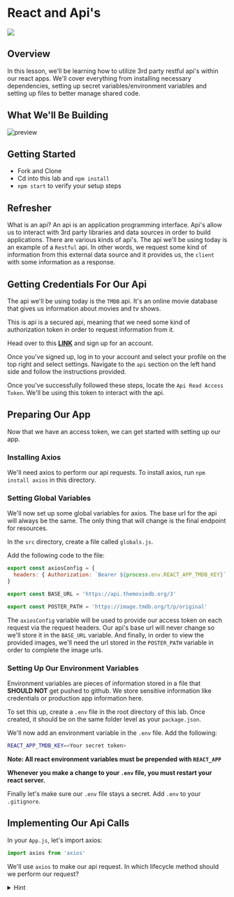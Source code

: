 # React and Api's

![](https://madooei.github.io/cs421_sp20_homepage/assets/client-server-1.png)

## Overview

In this lesson, we'll be learning how to utilize 3rd party restful api's within our react apps. We'll cover everything from installing necessary dependencies, setting up secret variables/environment variables and setting up files to better manage shared code.

## What We'll Be Building

![preview](images/preview.png)

## Getting Started

- Fork and Clone
- Cd into this lab and `npm install`
- `npm start` to verify your setup steps

## Refresher

What is an api? An api is an application programming interface. Api's allow us to interact with 3rd party libraries and data sources in order to build applications. There are various kinds of api's. The api we'll be using today is an example of a `Restful` api. In other words, we request some kind of information from this external data source and it provides us, the `client` with some information as a response.

## Getting Credentials For Our Api

The api we'll be using today is the `TMDB` api. It's an online movie database that gives us information about movies and tv shows.

This is api is a secured api, meaning that we need some kind of authorization token in order to request information from it.

Head over to this **[LINK](https://www.themoviedb.org/)** and sign up for an account.

Once you've signed up, log in to your account and select your profile on the top right and select settings. Navigate to the `api` section on the left hand side and follow the instructions provided.

Once you've successfully followed these steps, locate the `Api Read Access Token`. We'll be using this token to interact with the api.

## Preparing Our App

Now that we have an access token, we can get started with setting up our app.

### Installing Axios

We'll need axios to perform our api requests. To install axios, run `npm install axios` in this directory.

### Setting Global Variables

We'll now set up some global variables for axios. The base url for the api will always be the same. The only thing that will change is the final endpoint for resources.

In the `src` directory, create a file called `globals.js`.

Add the following code to the file:

```js
export const axiosConfig = {
  headers: { Authorization: `Bearer ${process.env.REACT_APP_TMDB_KEY}` }
}

export const BASE_URL = 'https://api.themoviedb.org/3'

export const POSTER_PATH = 'https://image.tmdb.org/t/p/original'
```

The `axiosConfig` variable will be used to provide our access token on each request via the request headers. Our api's base url will never change so we'll store it in the `BASE_URL` variable. And finally, in order to view the provided images, we'll need the url stored in the `POSTER_PATH` variable in order to complete the image urls.

### Setting Up Our Environment Variables

Environment variables are pieces of information stored in a file that **SHOULD NOT** get pushed to github. We store sensitive information like credentials or production app information here.

To set this up, create a `.env` file in the root directory of this lab. Once created, it should be on the same folder level as your `package.json`.

We'll now add an environment variable in the `.env` file. Add the following:

```sh
REACT_APP_TMDB_KEY=<Your secret token>
```

**Note: All react environment variables must be prepended with `REACT_APP`**

**Whenever you make a change to your `.env` file, you must restart your react server.**

Finally let's make sure our `.env` file stays a secret. Add `.env` to your `.gitignore`.

## Implementing Our Api Calls

In your `App.js`, let's import axios:

```js
import axios from 'axios'
```

We'll use `axios` to make our api request. In which lifecycle method should we perform our request?

<details closed>
  <summary>Hint</summary>
   <code>componentDidMount()</code>
</details>
